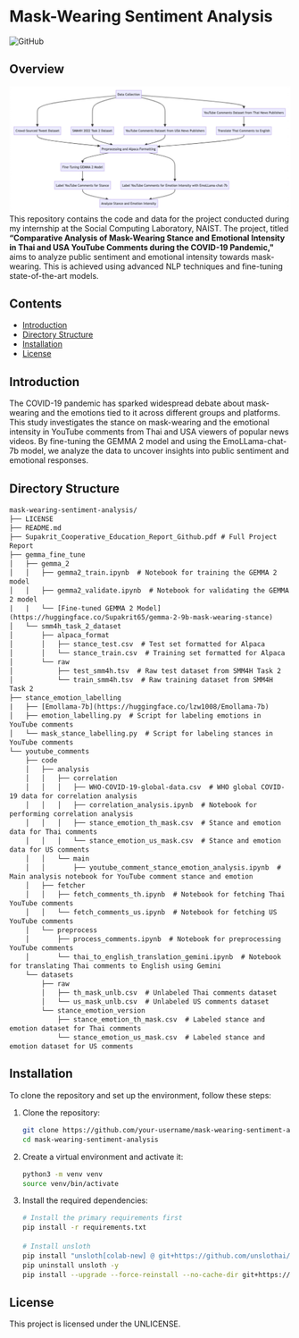 # Mask-Wearing Sentiment Analysis

![GitHub](https://img.shields.io/github/license/Supakrit65/mask-wearing-sentiment-analysis)

## Overview
![alt text](methodology.png)
This repository contains the code and data for the project conducted during my internship at the Social Computing Laboratory, NAIST. The project, titled  **“Comparative Analysis of Mask-Wearing Stance and Emotional Intensity in Thai and USA YouTube Comments during the COVID-19 Pandemic,"** aims to analyze public sentiment and emotional intensity towards mask-wearing. This is achieved using advanced NLP techniques and fine-tuning state-of-the-art models.

## Contents

- [Introduction](#introduction)
- [Directory Structure](#directory-structure)
- [Installation](#installation)
- [License](#license)

## Introduction

The COVID-19 pandemic has sparked widespread debate about mask-wearing and the emotions tied to it across different groups and platforms. This study investigates the stance on mask-wearing and the emotional intensity in YouTube comments from Thai and USA viewers of popular news videos. By fine-tuning the GEMMA 2 model and using the EmoLLama-chat-7b model, we analyze the data to uncover insights into public sentiment and emotional responses.

## Directory Structure

```
mask-wearing-sentiment-analysis/
├── LICENSE
├── README.md
├── Supakrit_Cooperative_Education_Report_Github.pdf # Full Project Report
├── gemma_fine_tune
│   ├── gemma_2
│   │   ├── gemma2_train.ipynb  # Notebook for training the GEMMA 2 model
│   │   ├── gemma2_validate.ipynb  # Notebook for validating the GEMMA 2 model
|   |   └── [Fine-tuned GEMMA 2 Model](https://huggingface.co/Supakrit65/gemma-2-9b-mask-wearing-stance)
│   └── smm4h_task_2_dataset
│       ├── alpaca_format
│       │   ├── stance_test.csv  # Test set formatted for Alpaca
│       │   └── stance_train.csv  # Training set formatted for Alpaca
│       └── raw
│           ├── test_smm4h.tsv  # Raw test dataset from SMM4H Task 2
│           └── train_smm4h.tsv  # Raw training dataset from SMM4H Task 2
├── stance_emotion_labelling
|   ├── [Emollama-7b](https://huggingface.co/lzw1008/Emollama-7b)
│   ├── emotion_labelling.py  # Script for labeling emotions in YouTube comments
│   └── mask_stance_labelling.py  # Script for labeling stances in YouTube comments
└── youtube_comments
    ├── code
    │   ├── analysis
    │   │   ├── correlation
    │   │   │   ├── WHO-COVID-19-global-data.csv  # WHO global COVID-19 data for correlation analysis
    │   │   │   ├── correlation_analysis.ipynb  # Notebook for performing correlation analysis
    │   │   │   ├── stance_emotion_th_mask.csv  # Stance and emotion data for Thai comments
    │   │   │   └── stance_emotion_us_mask.csv  # Stance and emotion data for US comments
    │   │   └── main
    │   │       ├── youtube_comment_stance_emotion_analysis.ipynb  # Main analysis notebook for YouTube comment stance and emotion
    │   ├── fetcher
    │   │   ├── fetch_comments_th.ipynb  # Notebook for fetching Thai YouTube comments
    │   │   └── fetch_comments_us.ipynb  # Notebook for fetching US YouTube comments
    │   └── preprocess
    │       ├── process_comments.ipynb  # Notebook for preprocessing YouTube comments
    │       └── thai_to_english_translation_gemini.ipynb  # Notebook for translating Thai comments to English using Gemini
    └── datasets
        ├── raw
        │   ├── th_mask_unlb.csv  # Unlabeled Thai comments dataset
        │   └── us_mask_unlb.csv  # Unlabeled US comments dataset
        └── stance_emotion_version
            ├── stance_emotion_th_mask.csv  # Labeled stance and emotion dataset for Thai comments
            └── stance_emotion_us_mask.csv  # Labeled stance and emotion dataset for US comments

```

## Installation

To clone the repository and set up the environment, follow these steps:

1. Clone the repository:
   ```sh
   git clone https://github.com/your-username/mask-wearing-sentiment-analysis.git
   cd mask-wearing-sentiment-analysis
   ```

2.	Create a virtual environment and activate it:
    ```sh
    python3 -m venv venv
    source venv/bin/activate 
    ```

3. Install the required dependencies:
    ```sh
    # Install the primary requirements first
    pip install -r requirements.txt

    # Install unsloth
    pip install "unsloth[colab-new] @ git+https://github.com/unslothai/unsloth.git"
    pip uninstall unsloth -y
    pip install --upgrade --force-reinstall --no-cache-dir git+https://github.com/unslothai/unsloth.git
    ```

## License
This project is licensed under the UNLICENSE.